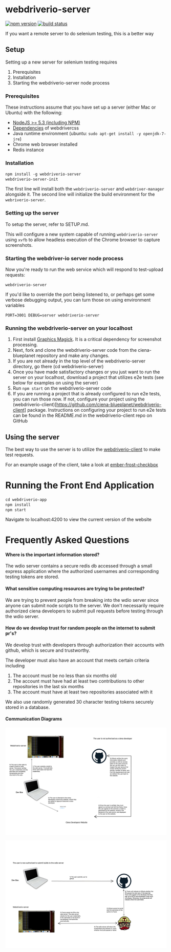 # webdriverio-server

[![npm version](https://badge.fury.io/js/webdriverio-server.svg)](http://badge.fury.io/js/webdriverio-server)
[![build status](https://travis-ci.org/ciena-blueplanet/webdriverio-server.svg?branch=master)](https://travis-ci.org/ciena-blueplanet/webdriverio-server)

If you want a remote server to do selenium testing, this is a better way

## Setup

Setting up a new server for selenium testing requires

1. Prerequisites
1. Installation
1. Starting the webdriverio-server node process

### Prerequisites

These instructions assume that you have set up a server (either Mac or Ubuntu) with the following:

- [NodeJS >= 5.3 (including NPM)](https://github.com/creationix/nvm)
- [Dependencies](https://github.com/webdriverio/webdrivercss) of webdrivercss
- Java runtime environment (ubuntu: `sudo apt-get install -y openjdk-7-jre`)
- Chrome web browser installed
- Redis instance

### Installation

    npm install -g webdriverio-server
    webdriverio-server-init

The first line will install both the `webdriverio-server` and `webdriver-manager` alongside it. The second line will
initialize the build environment for the `webriverio-server`.

### Setting up the server

To setup the server, refer to SETUP.md.

This will configure a new system capable of running `webdriverio-server` using `xvfb` to allow headless execution of
the Chrome browser to capture screenshots.

### Starting the webdriver-io server node process

Now you're ready to run the web service which will respond to test-upload requests:

    webdriverio-server

If you'd like to override the port being listened to, or perhaps get some verbose debugging output, you can turn
those on using environment variables

    PORT=3001 DEBUG=server webdriverio-server

### Running the webdriverio-server on your localhost

1. First install [Graphics Magick](http://www.graphicsmagick.org/README.html). It is a critical dependency for screenshot processing.
2. Next, fork and clone the webdriverio-server code from the ciena-blueplanet repository and make any changes.
3. If you are not already in the top level of the webdriverio-server directory, go there (cd webdriverio-server)
4. Once you have made satisfactory changes or you just want to run the server on your localhost, download a project that utilizes e2e tests (see below for examples on using the server)
5. Run ```npm start``` on the webdriverio-server code
6. If you are running a project that is already configured to run e2e tests, you can run those now. If not, configure your project 
using the (webdriverio-client)[https://github.com/ciena-blueplanet/webdriverio-client] package. Instructions on configuring your project to run e2e tests can 
be found in the README.md in the webdriverio-client repo on GitHub


## Using the server

The best way to use the server is to utilize the [webdriverio-client](https://github.com/ciena-blueplanet/webdriverio-client) to make test requests.

For an example usage of the client, take a look at [ember-frost-checkbox](https://github.com/ciena-frost/ember-frost-checkbox.git)

# Running the Front End Application

    cd webdriverio-app
    npm install
    npm start

Navigate to localhost:4200 to view the current version of the website

# Frequently Asked Questions

#### Where is the important information stored?

The wdio server contains a secure redis db accessed through a small express application 
where the authorized usernames and corresponding testing tokens are stored.

#### What sensitive computing resources are trying to be protected? 
We are trying to prevent people from breaking into the wdio server since anyone can submit node scripts to the server. 
We don't necessarily require authorized ciena developers to submit pull requests before testing through the wdio server.

#### How do we develop trust for random people on the internet to submit pr's?

We develop trust with developers through authorization their accounts with github, which is secure and trustworthy. 

The developer must also have an account that meets certain criteria including

1. The account must be no less than six months old
2. The account must have had at least two contributions to other repositories in the last six months
3. The account must have at least two repositories associated with it

We also use randomly generated 30 character testing tokens securely stored in a database.

#### Communication Diagrams
![Use Case 1](https://github.com/pastorsj/webdriverio-server/blob/webdriverio-app/resources/UseCase1.png)

![Use Case 2](https://github.com/pastorsj/webdriverio-server/blob/webdriverio-app/resources/UseCase2.png)

